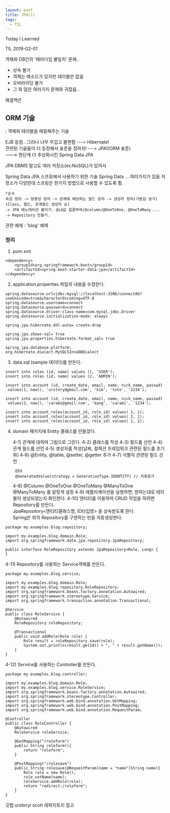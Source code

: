 ```yaml
---
layout: post
title: JPA(1)
tags:
  - TIL
---
```


Today I Learned

TIL 2019-02-01

객체와 DB간의 '패러다임 불일치' 문제..   

* 상속 불가
* 객체는 메소드가 있지만 테이블은 없음
* 오버라이딩 불가
* 그 외 많은 여러가지 문제와 귀찮음..

해결책은  
## ORM 기술
  : 객체와 테이블을 매핑해주는 기술  

EJB 등장.. 그러나 너무 무겁고 불편함 ---> Hibernate!  
관련된 기술들이 더 등장해서 표준을 정하자! ---> JPA!(ORM 표준)  
---> 한단계 더 추상화시킨 Spring Data JPA

JPA
DBMS 말고도 여러 저장소(ex:NoSQL)가 있어서

Spring Data JPA 스프링에서 사용하기 위한 기술
Spring Data ... 여러가지가 있음
저장소가 다양한데 스프링은 한가지 방법으로 사용할 수 있도록 함.

```
*순서  
속성 정의 -> 방향성 정의 -> 관계에 해당하는 필드 정의 -> 생성자 정의(기본값 넣기)  
(Class, 필드, 관계필드 생성자 순)  
-> JPA 애노테이션 붙이기. @id값 일괄부여/@column/@OneToOne, @OneToMany ...  
-> Repository 만들기.
```

관련 예제 : 'blog' 예제

### 정리

1) pom.xml

```
<dependency>
    <groupId>org.springframework.boot</groupId>
    <artifactId>spring-boot-starter-data-jpa</artifactId>
</dependency>

```

2) application.properties 파일의 내용을 수정한다.  

```
spring.datasource.url=jdbc:mysql://localhost:3306/connectdb?useUnicode=true&characterEncoding=UTF-8
spring.datasource.username=connect
spring.datasource.password=connect
spring.datasource.driver-class-name=com.mysql.jdbc.Driver
spring.datasource.initialization-mode: always

spring.jpa.hibernate.ddl-auto= create-drop

spring.jpa.shows-sql= true
spring.jpa.properties.hibernate.format_sql= true

spring.jpa.database-platform: org.hibernate.dialect.MySQL5InnoDBDialect
```

3) data.sql (sample 데이터)를 만든다.  
```
insert into roles (id, name) values (1, 'USER');
insert into roles (id, name) values (2, 'ADMIN');

insert into account (id, create_date, email, name, nick_name, passwd)
 values(1, now(), 'urstory@gmail.com', 'kim', 'toto', '1234');

insert into account (id, create_date, email, name, nick_name, passwd)
 values(2, now(), 'carami@gmail.com', 'kang', 'carami', '1234');

insert into account_roles(account_id, role_id) values( 1, 1);
insert into account_roles(account_id, role_id) values( 2, 1);
insert into account_roles(account_id, role_id) values( 1, 2);
```

4) domain 패키지에 Entity 클래스를 만들었다.  

   4-1)  관계에 대하여 그림으로 그린다.
   4-2)  클래스를 작성
   4-3) 필드를 선언
   4-4) 관계 필드를 선언
   4-5) 생성자를 작성(날짜, 컬렉션 프레임워크 관련된 필드를 초기화)
   4-6) @Entity, @table, @setter, @getter 추가
   4-7) 식별자 관련된 필드 선언  
   ```
    @Id
    @GeneratedValue(strategy = GenerationType.IDENTITY) // 자동증가  
   ```
   4-8) @Column @OneToOne @OneToMany @ManyToOne @ManyToMany 를 알맞게 설정
   4-9) 애플리케이션을 실행하면, 원하는대로 테이블이 생성되었는지 확인한다.
   4-10) 엔티티를 이용하여 CRUD 작업을 하려면 Repository를 만든다.  
   JpaRepository<엔티티클래스명, ID타입명> 을 상속받도록 한다.  
   Spring은 위의 Repository를 구현하는 빈을 자동생성한다.  

```
package my.examples.blog.repository;

import my.examples.blog.domain.Role;
import org.springframework.data.jpa.repository.JpaRepository;

public interface RoleRepository extends JpaRepository<Role, Long> {
}  
```

   4-11) Repository를 사용하는 Service객체를 만든다.  


```
package my.examples.blog.service;

import my.examples.blog.domain.Role;
import my.examples.blog.repository.RoleRepository;
import org.springframework.beans.factory.annotation.Autowired;
import org.springframework.stereotype.Service;
import org.springframework.transaction.annotation.Transactional;

@Service
public class RoleService {
    @Autowired
    RoleRepository roleRepository;

    @Transactional
    public void addRole(Role role) {
        Role result = roleRepository.save(role);
        System.out.println(result.getId() + ", " + result.getName());
    }
}
```


   4-12) Service를 사용하는 Controller를 만든다.

```
package my.examples.blog.controller;

import my.examples.blog.domain.Role;
import my.examples.blog.service.RoleService;
import org.springframework.beans.factory.annotation.Autowired;
import org.springframework.stereotype.Controller;
import org.springframework.web.bind.annotation.GetMapping;
import org.springframework.web.bind.annotation.PostMapping;
import org.springframework.web.bind.annotation.RequestParam;

@Controller
public class RoleController {
    @Autowired
    RoleService roleService;

    @GetMapping("/roleform")
    public String roleform(){
        return "roleform";
    }

    @PostMapping("/rolesave")
    public String rolesave(@RequestParam(name = "name")String name){
        Role role = new Role();
        role.setName(name);
        roleService.addRole(role);
        return "redirect:/roleform";
    }
}
```

깃헙 urstory/ scott 레파지토리 참고

